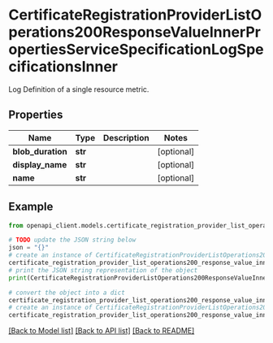 # CertificateRegistrationProviderListOperations200ResponseValueInnerPropertiesServiceSpecificationLogSpecificationsInner

Log Definition of a single resource metric.

## Properties

Name | Type | Description | Notes
------------ | ------------- | ------------- | -------------
**blob_duration** | **str** |  | [optional] 
**display_name** | **str** |  | [optional] 
**name** | **str** |  | [optional] 

## Example

```python
from openapi_client.models.certificate_registration_provider_list_operations200_response_value_inner_properties_service_specification_log_specifications_inner import CertificateRegistrationProviderListOperations200ResponseValueInnerPropertiesServiceSpecificationLogSpecificationsInner

# TODO update the JSON string below
json = "{}"
# create an instance of CertificateRegistrationProviderListOperations200ResponseValueInnerPropertiesServiceSpecificationLogSpecificationsInner from a JSON string
certificate_registration_provider_list_operations200_response_value_inner_properties_service_specification_log_specifications_inner_instance = CertificateRegistrationProviderListOperations200ResponseValueInnerPropertiesServiceSpecificationLogSpecificationsInner.from_json(json)
# print the JSON string representation of the object
print(CertificateRegistrationProviderListOperations200ResponseValueInnerPropertiesServiceSpecificationLogSpecificationsInner.to_json())

# convert the object into a dict
certificate_registration_provider_list_operations200_response_value_inner_properties_service_specification_log_specifications_inner_dict = certificate_registration_provider_list_operations200_response_value_inner_properties_service_specification_log_specifications_inner_instance.to_dict()
# create an instance of CertificateRegistrationProviderListOperations200ResponseValueInnerPropertiesServiceSpecificationLogSpecificationsInner from a dict
certificate_registration_provider_list_operations200_response_value_inner_properties_service_specification_log_specifications_inner_from_dict = CertificateRegistrationProviderListOperations200ResponseValueInnerPropertiesServiceSpecificationLogSpecificationsInner.from_dict(certificate_registration_provider_list_operations200_response_value_inner_properties_service_specification_log_specifications_inner_dict)
```
[[Back to Model list]](../README.md#documentation-for-models) [[Back to API list]](../README.md#documentation-for-api-endpoints) [[Back to README]](../README.md)


